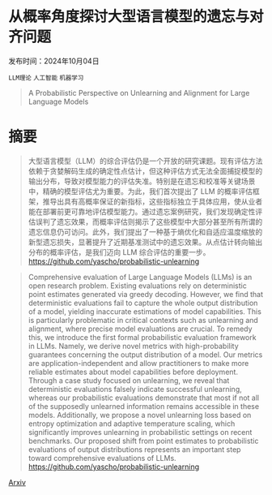 # 从概率角度探讨大型语言模型的遗忘与对齐问题

发布时间：2024年10月04日

`LLM理论` `人工智能` `机器学习`

> A Probabilistic Perspective on Unlearning and Alignment for Large Language Models

# 摘要

> 大型语言模型（LLM）的综合评估仍是一个开放的研究课题。现有评估方法依赖于贪婪解码生成的确定性点估计，但这种评估方式无法全面捕捉模型的输出分布，导致对模型能力的评估失准。特别是在遗忘和校准等关键场景中，精确的模型评估尤为重要。为此，我们首次提出了 LLM 的概率评估框架，推导出具有高概率保证的新指标，这些指标独立于具体应用，使从业者能在部署前更可靠地评估模型能力。通过遗忘案例研究，我们发现确定性评估误判了遗忘效果，而概率评估则揭示了这些模型中大部分甚至所有所谓的遗忘信息仍可访问。此外，我们提出了一种基于熵优化和自适应温度缩放的新型遗忘损失，显著提升了近期基准测试中的遗忘效果。从点估计转向输出分布的概率评估，是我们迈向 LLM 综合评估的重要一步。https://github.com/yascho/probabilistic-unlearning

> Comprehensive evaluation of Large Language Models (LLMs) is an open research problem. Existing evaluations rely on deterministic point estimates generated via greedy decoding. However, we find that deterministic evaluations fail to capture the whole output distribution of a model, yielding inaccurate estimations of model capabilities. This is particularly problematic in critical contexts such as unlearning and alignment, where precise model evaluations are crucial. To remedy this, we introduce the first formal probabilistic evaluation framework in LLMs. Namely, we derive novel metrics with high-probability guarantees concerning the output distribution of a model. Our metrics are application-independent and allow practitioners to make more reliable estimates about model capabilities before deployment. Through a case study focused on unlearning, we reveal that deterministic evaluations falsely indicate successful unlearning, whereas our probabilistic evaluations demonstrate that most if not all of the supposedly unlearned information remains accessible in these models. Additionally, we propose a novel unlearning loss based on entropy optimization and adaptive temperature scaling, which significantly improves unlearning in probabilistic settings on recent benchmarks. Our proposed shift from point estimates to probabilistic evaluations of output distributions represents an important step toward comprehensive evaluations of LLMs. https://github.com/yascho/probabilistic-unlearning

[Arxiv](https://arxiv.org/abs/2410.03523)